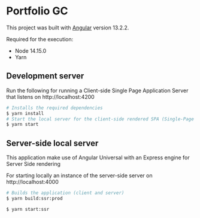 # Portfolio GC

This project was built with [Angular](https://github.com/angular) version 13.2.2.

Required for the execution:

- Node 14.15.0
- Yarn

## Development server

Run the following for running a Client-side Single Page Application Server that listens on http://localhost:4200

```sh
# Installs the required dependencies
$ yarn install
# Start the local server for the client-side rendered SPA (Single-Page Application)
$ yarn start
```

## Server-side local server

This application make use of Angular Universal with an Express engine for Server Side rendering

For starting locally an instance of the server-side server on http://localhost:4000

```sh
# Builds the application (client and server)
$ yarn build:ssr:prod

$ yarn start:ssr
```
